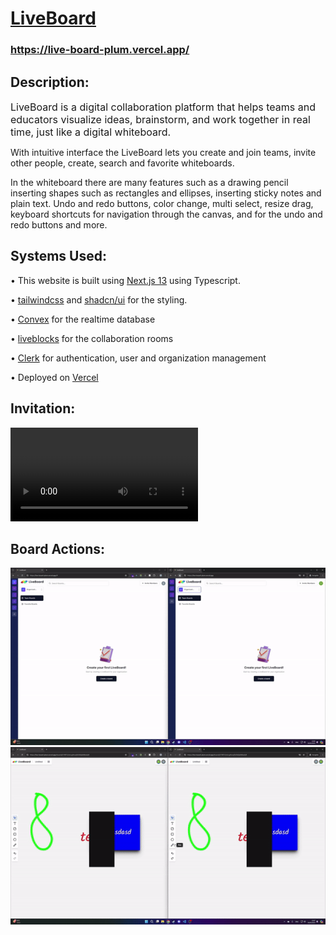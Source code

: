 # [LiveBoard](https://live-board-plum.vercel.app/)

### https://live-board-plum.vercel.app/

## Description:
<span style="font-size:16px">LiveBoard is a digital collaboration platform that helps teams and educators visualize ideas, brainstorm, and work together in real time, just like a digital whiteboard.

With intuitive interface the LiveBoard lets you create and join teams, invite other people, create, search and favorite whiteboards.

In the whiteboard there are many features such as a drawing pencil inserting shapes such as rectangles and ellipses, inserting sticky notes and plain text. Undo and redo buttons, color change, multi select, resize drag, keyboard shortcuts for navigation through the canvas, and for the undo and redo buttons and more.
</span>

## Systems Used:
• This website is built using [Next.js 13](https://nextjs.org/) using Typescript. 

• [tailwindcss](https://tailwindcss.com/)  and [shadcn/ui](https://ui.shadcn.com/) for the styling.

• [Convex](https://www.convex.dev/) for the realtime database

• [liveblocks](https://liveblocks.io/) for the collaboration rooms

• [Clerk](https://clerk.com/) for authentication, user and organization management

• Deployed on [Vercel](https://vercel.com/)

## Invitation:
<video controls='controls'>
<source src="./media/invitation.mp4" type="video/mp4"/>
</video>

## Board Actions:
<img src="./media/board-actions.gif"/>
<img src="./media/board-actions2.gif" /> 
